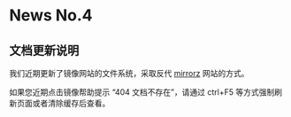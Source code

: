 <!--meta
name: 帮助文档更新
time: 2023.04.14
author: eScience
tags: 镜像,公告,文档
end--->
# News No.4

## 文档更新说明

我们近期更新了镜像网站的文件系统，采取反代 [mirrorz](https://help.mirrors.cernet.edu.cn/) 网站的方式。

如果您近期点击镜像帮助提示 “404 文档不存在”，请通过 ctrl+F5 等方式强制刷新页面或者清除缓存后查看。
